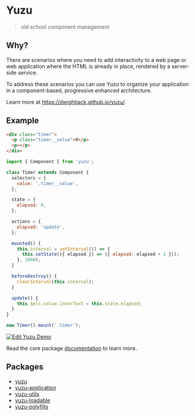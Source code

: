 # Yuzu

> old school component management

## Why?

There are scenarios where you need to add interactivity to a web page or web application where the HTML is already in place, rendered by a server-side service.

To address these scenarios you can use Yuzu to organize your application in a component-based, progressive enhanced architecture.

Learn more at https://dwightjack.github.io/yuzu/.

## Example

```html
<div class="timer">
  <p class="timer__value">0</p>
  <p></p>
</div>
```

```js
import { Component } from 'yuzu';

class Timer extends Component {
  selectors = {
    value: '.timer__value',
  };

  state = {
    elapsed: 0,
  };

  actions = {
    elapsed: 'update',
  };

  mounted() {
    this.interval = setInterval(() => {
      this.setState(({ elapsed }) => ({ elapsed: elapsed + 1 }));
    }, 1000);
  }

  beforeDestroy() {
    clearInterval(this.interval);
  }

  update() {
    this.$els.value.innerText = this.state.elapsed;
  }
}

new Timer().mount('.timer');
```

[![Edit Yuzu Demo](https://codesandbox.io/static/img/play-codesandbox.svg)](https://codesandbox.io/s/yuzu-demo-m1v2m?autoresize=1&fontsize=14&initialpath=%2Fexamples%2Ftimer%2Findex.html&view=preview)

Read the core package [documentation](https://dwightjack.github.io/yuzu/#/packages/yuzu/) to learn more.

## Packages

- [yuzu](packages/yuzu/)
- [yuzu-application](packages/application/)
- [yuzu-utils](packages/utils/)
- [yuzu-loadable](packages/loadable/)
- [yuzu-polyfills](packages/polyfills/)

